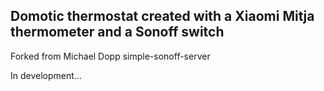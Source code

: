 Domotic thermostat created with a Xiaomi Mitja thermometer and a Sonoff switch
-------------------------------
Forked from Michael Dopp simple-sonoff-server

In development...

